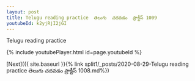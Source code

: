 ```yaml
---
layout: post
title: Telugu reading practice  తెలుగు  చదవడం  ప్రాక్టీస్ 1009
youtubeId: k2yjRjI2jGI
---
```

 
 
Telugu reading practice
 
 
 
 
 


{% include youtubePlayer.html id=page.youtubeId %}
 
[Next]({{ site.baseurl }}{% link  split1/_posts/2020-08-29-Telugu reading practice  తెలుగు  చదవడం  ప్రాక్టీస్ 1008.md%})
 
